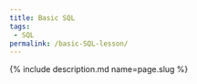 ```yaml
---
title: Basic SQL
tags:
 - SQL
permalink: /basic-SQL-lesson/
---
```

{% include description.md name=page.slug %}
